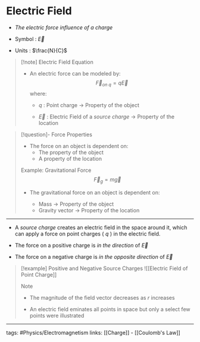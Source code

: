 # Electric Field
- *The electric force influence of a charge*

- Symbol : $\vec{E}$

- Units : $\frac{N}{C}$

> [!note] Electric Field Equation
> - An electric force can be modeled by: $$\vec{F}_{\textit{on q}} = q \vec{E}$$ where:
> 	- $q$ : Point charge -> Property of the object
>
> 	- $\vec{E}$ : Electric Field of a *source charge* -> Property of the location



> [!question]- Force Properties
> - The force on an object is dependent on:
> 	- The property of the object
> 	- A property of the location
>
> Example: Gravitational Force
> $$
> \vec{F}_g = m \vec{g}
> $$
> - The gravitational force on an object is dependent on:
>
> 	- Mass -> Property of the object
> 	- Gravity vector -> Property of the location

---
- A *source charge* creates an electric field in the space around it, which can apply a force on point charges ( $q$ ) in the electric field.

- The force on a positive charge is *in the direction* of $\vec{E}$
- The force on a negative charge is *in the opposite direction* of $\vec{E}$

> [!example] Positive and Negative Source Charges
> ![[Electric Field of Point Charge]]
> > [!note]
> > - The magnitude of the field vector decreases as $r$ increases
> >
> > - An electric field eminates all points in space but only a select few points were illustrated


---
tags: #Physics/Electromagnetism 
links: [[Charge]] - [[Coulomb's Law]]